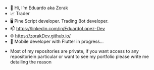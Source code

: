 - 👋 Hi, I’m Eduardo aka Zorak
- 📈 Trader
- 🖥️ Pine Script developer. Trading Bot developer.
- 📫 https://linkedin.com/in/EduardoLopez-Dev
- 🌐 https://zorakDev.github.io/
- 📱 Mobile developer with Flutter in progress...

* Most of my repositories are private, if you want access to any repositoriein particular or want to see my portfolio please write me detailing the reason

<!---
zorakDev/zorakDev is a ✨ special ✨ repository because its `README.md` (this file) appears on your GitHub profile.
You can click the Preview link to take a look at your changes.
--->
